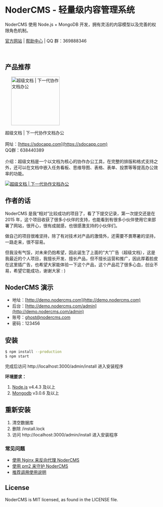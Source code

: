 # NoderCMS - 轻量级内容管理系统

NoderCMS 使用 Node.js + MongoDB 开发，拥有灵活的内容模型以及完善的权限角色机制。

[官方网站](http://www.nodercms.com) | [帮助中心](http://www.nodercms.com/help) | QQ 群：369888346

<br>

## 产品推荐

<a href="https://sdocapp.com">
<img src="https://github.com/welkinwong/nodercms/blob/master/superdocs-logo.jpg" width="160" alt="超级文档 | 下一代协作文档办公" style="margin-left: 20px" />
</a>

<br>

超级文档 | 下一代协作文档办公<br><br>
网址：[https://sdocapp.com](https://sdocapp.com)<br>
QQ群：638440389<br><br>
介绍：超级文档是一个以文档为核心的协作办公工具，在完整的排版和格式支持之外，还可以在文档中嵌入任务看板、思维导图、表格、表单、投票等等提高办公效率的功能。<br>

[![超级文档 | 下一代协作文档办公](https://github.com/welkinwong/nodercms/blob/master/superdocs-ad.png)](https://sdocapp.com)

## 作者的话

NoderCMS 是我“相对”比较成功的项目了，看了下提交记录，第一次提交还是在 2015 年，这个项目收获了很多小伙伴的支持，也能看到有很多小伙伴使用它来部署了网站，很开心，很有成就感，也很感激支持的小伙伴们。

做自己的项目很难坚持，除了有对技术对产品的激情外，还需要不畏寒暑的坚持，一路走来，很不容易。

但我没有气馁，对未来仍抱希望，因此诞生了上面的“大”广告（超级文档），这是我最近的个人项目，我擅长开发、擅长产品，但不擅长运营和推广，因此厚着脸皮在这里插广告，也希望大家能体验一下这个产品，这个产品花了很多心血，创业不易，希望它能成功，谢谢大家 : )

## NoderCMS 演示

- 地址：[http://demo.nodercms.com](http://demo.nodercms.com)
- 后台：[http://demo.nodercms.com/admin](http://demo.nodercms.com/admin)
- 账号：ghost@nodercms.com
- 密码：123456

## 安装

```bash
$ npm install --production
$ npm start
```

完成后访问 http://localhost:3000/admin/install 进入安装程序

**环境要求：**

1. [Node.js](https://www.nodejs.org) v4.4.3 及以上
2. [Mongodb](https://www.mongodb.org) v3.0.6 及以上

## 重新安装

1. 清空数据库
2. 删除 /install.lock
3. 访问 http://localhost:3000/admin/install 进入安装程序

### 常见问题

- [使用 Nginx 来反向代理 NoderCMS](http://www.nodercms.com/help/installation/shi-yong-nginx-lai-fan-xiang-dai-li-duo-ge-nodercms)
- [使用 pm2 来守护 NoderCMS](http://www.nodercms.com/help/installation/shi-yong-pm2-lai-shou-hu-nodercms)
- [推荐调用使用说明](http://www.nodercms.com/help/themes/features)

## License

NoderCMS is MIT licensed, as found in the LICENSE file.
